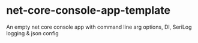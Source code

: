# net-core-console-app-template
An empty net core console app with command line arg options, DI, SeriLog logging &amp; json config
